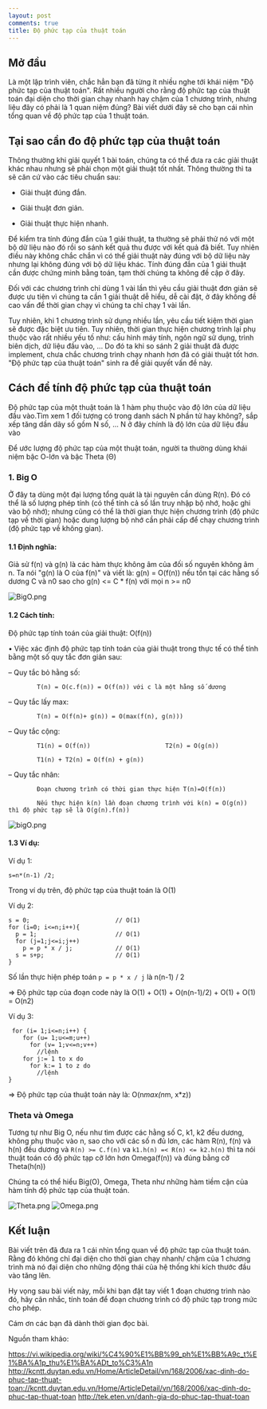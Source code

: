 ```yaml
---
layout: post
comments: true
title: Độ phức tạp của thuật toán
---
```


## Mở đầu
Là một lập trình viên, chắc hẳn bạn đã từng ít nhiều nghe tới khái niệm "Độ phức tạp của thuật toán". Rất nhiều người cho rằng độ phức tạp của thuật toán đại diện cho thời gian chạy nhanh hay chậm của 1 chương trình, nhưng liệu đây có phải là 1 quan niệm đúng? Bài viết dưới đây sẽ cho bạn cái nhìn tổng quan về độ phức tạp của 1 thuật toán.

## Tại sao cần đo độ phức tạp của thuật toán
Thông thường khi giải quyết 1 bài toán, chúng ta có thể đưa ra các giải thuật khác nhau nhưng sẽ phải chọn một giải thuật tốt nhất. Thông thường thì ta sẽ căn cứ vào các tiêu chuẩn sau:

* Giải thuật đúng đắn.

* Giải thuật đơn giản.

* Giải thuật thực hiện nhanh.

Để kiểm tra tính đúng đắn của 1 giải thuật, ta thường sẽ phải thử nó với một bộ dữ liệu nào đó rồi so sánh kết quả thu được với kết quả đã biết. Tuy nhiên điều này không chắc chắn vì có thể giải thuật này đúng với bộ dữ liệu này nhưng lại không đúng với bộ dữ liệu khác. Tính đúng đắn của 1 giải thuật cần được chứng minh bằng toán, tạm thời chúng ta không đề cập ở đây.

Đối với các chương trình chỉ dùng 1 vài lần thì yêu cầu giải thuật đơn giản sẽ được ưu tiên vì chúng ta cần 1 giải thuật dễ hiểu, dễ cài đặt, ở đây không đề cao vấn đề thời gian chạy vì chúng ta chỉ chạy 1 vài lần.

Tuy nhiên, khi 1 chương trình sử dụng nhiều lần, yêu cầu tiết kiệm thời gian sẽ được đặc biệt ưu tiên. Tuy nhiên, thời gian thực hiện chương trình lại phụ thuộc vào rất nhiều yếu tố như: cấu hình máy tính, ngôn ngữ sử dụng, trình biên dịch, dữ liệu đầu vào, ... Do đó ta khi so sánh 2 giải thuật đã được implement, chưa chắc chương trình chạy nhanh hơn đã có giải thuật tốt hơn. "Độ phức tạp của thuật toán" sinh ra để giải quyết vấn đề này.

## Cách để tính độ phức tạp của thuật toán

Độ phức tạp của một thuật toán là 1 hàm phụ thuộc vào độ lớn của dữ liệu đầu vào.Tìm
xem 1 đối tượng có trong danh sách N phần tử hay không?, sắp xếp tăng dần dãy số
gồm N số, ... N ở đây chính là độ lớn của dữ liệu đầu vào

Để ước lượng độ phức tạp của một thuật toán, người ta thường dùng khái niệm bậc O-lớn và bậc Theta (Θ)

### 1. Big O

 Ở đây ta dùng một đại lượng tổng quát là tài nguyên cần dùng R(n). Đó có thể là số lượng phép tính (có thể tính cả số lần truy nhập bộ nhớ, hoặc ghi vào bộ nhớ); nhưng cũng có thể là thời gian thực hiện chương trình (độ phức tạp về thời gian) hoặc dung lượng bộ nhớ cần phải cấp để chạy chương trình (độ phức tạp về không gian).

#### 1.1 Định nghĩa:

Giả sử f(n) và g(n) là các hàm thực không âm của đối số nguyên không âm n. Ta
nói "g(n) là O của f(n)" và viết là: g(n) = O(f(n)) nếu tồn tại các hằng số
dương C và n0 sao cho g(n) <= C * f(n) với mọi n >= n0

![BigO.png](https://viblo.asia/uploads/images/15710dd85247a62e3aa5a11089b38835729597e9/152bb61c9d16aa82125099294a73dabdb0271c06.png)




#### 1.2 Cách tính:

Độ phức tạp tính toán của giải thuật: O(f(n))

• Việc xác định độ phức tạp tính toán của giải thuật trong thực tế có thể tính bằng một số quy tắc đơn giản sau:

– Quy tắc bỏ hằng số:

            T(n) = O(c.f(n)) = O(f(n)) với c là một hằng số dương

– Quy tắc lấy max:

            T(n) = O(f(n)+ g(n)) = O(max(f(n), g(n)))

– Quy tắc cộng:

            T1(n) = O(f(n))                     T2(n) = O(g(n))

            T1(n) + T2(n) = O(f(n) + g(n))

– Quy tắc nhân:

            Đoạn chương trình có thời gian thực hiện T(n)=O(f(n))

            Nếu thực hiện k(n) lần đoạn chương trình với k(n) = O(g(n)) thì độ phức tạp sẽ là O(g(n).f(n))

![bigO.png](https://viblo.asia/uploads/images/15710dd85247a62e3aa5a11089b38835729597e9/226a551e491ae0112589aa661af1e0edbb91f54c.png)



#### 1.3 Ví dụ:


Ví dụ 1:
```
s=n*(n-1) /2;
```

Trong ví dụ trên, độ phức tạp của thuật toán là O(1)

Ví dụ 2:

```
s = 0;                        // O(1)
for (i=0; i<=n;i++){
  p = 1;                      // O(1)
  for (j=1;j<=i;j++)
    p = p * x / j;            // O(1)
  s = s+p;                    // O(1)
}

```

Số lần thực hiện phép toán `p = p * x / j` là n(n-1) / 2

=> Độ phức tạp của đoạn code này là O(1) + O(1) + O(n(n-1)/2) + O(1) + O(1) = O(n2)

Ví dụ 3:

```
 for (i= 1;i<=n;i++) {
    for (u= 1;u<=m;u++)
      for (v= 1;v<=n;v++)
        //lệnh
    for j:= 1 to x do
      for k:= 1 to z do
        //lệnh
}
```

=> Độ phức tạp của thuật toán này là: O(n*max(n*m, x*z))

### Theta và Omega

Tương tự như Big O, nếu như tìm được các hằng số C, k1, k2 đều dương, không phụ
thuộc vào n, sao cho với các số n đủ lơn, các hàm R(n), f(n) và h(n) đều dương
và `R(n) >= C.f(n)` va `k1.h(n) =< R(n) <= k2.h(n)` thì ta nói thuật toán có độ
phức tạp cỡ lớn hơn Omega(f(n)) và đúng bằng cỡ Theta(h(n))

Chúng ta có thể hiểu Big(O), Omega, Theta như những hàm tiềm cận của hàm tính độ phức
tạp của thuật toán.

![Theta.png](https://viblo.asia/uploads/images/15710dd85247a62e3aa5a11089b38835729597e9/965c619f8ad28bf58cde2e1a86a02da1cf3f9357.png)
![Omega.png](https://viblo.asia/uploads/images/15710dd85247a62e3aa5a11089b38835729597e9/ebc693e45bac6e7ab437384d3c42eb6ab04d40f2.png)



## Kết luận
Bài viết trên đã đưa ra 1 cái nhìn tổng quan về độ phức tạp của thuật toán. Rằng
đó không chỉ đại diện cho thời gian chạy nhanh/ chậm của 1 chương trình mà nó
đại diện cho những động thái của hệ thống khi kích thước đầu vào tăng lên.

Hy vọng sau bài viết này, mỗi khi bạn đặt tay viết 1 đoạn chương trình nào đó,
hãy cân nhắc, tính toán để đoạn chương trình có độ phức tạp trong mức cho phép.

Cám ơn các bạn đã dành thời gian đọc bài.

Nguồn tham khảo:

https://vi.wikipedia.org/wiki/%C4%90%E1%BB%99_ph%E1%BB%A9c_t%E1%BA%A1p_thu%E1%BA%ADt_to%C3%A1n
http://kcntt.duytan.edu.vn/Home/ArticleDetail/vn/168/2006/xac-dinh-do-phuc-tap-thuat-toan://kcntt.duytan.edu.vn/Home/ArticleDetail/vn/168/2006/xac-dinh-do-phuc-tap-thuat-toan
http://tek.eten.vn/danh-gia-do-phuc-tap-thuat-toan
